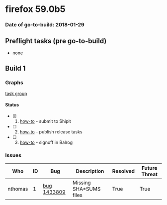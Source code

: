 # firefox 59.0b5

### Date of go-to-build: 2018-01-29

## Preflight tasks (pre go-to-build)
- none

## Build 1  

### Graphs
[task group](https://tools.taskcluster.net/push-inspector/#/WBr4quElQW2_grYrFH14HA)


#### Status
- [x] 1.  [how-to](https://wiki.mozilla.org/Release:Release_Automation_on_Mercurial:Starting_a_Release#Submit_to_Ship_It)  - submit to Shipit
- [ ] 2.  [how-to](https://github.com/mozilla-releng/releasewarrior-2.0/wiki/Release-Promotion-Tasks#publish-the-release)  - publish release tasks
- [ ] 3.  [how-to](https://github.com/mozilla-releng/releasewarrior-2.0/wiki/Release-Promotion-Tasks#obtain-sign-offs-for-changes)  - signoff in Balrog

### Issues
| Who                 | ID               | Bug                                                                 | Description                | Resolved                | Future Threat                |
| ------------------- | ---------------- | ------------------------------------------------------------------- | -------------------------- | ----------------------- | ---------------------------- |
| nthomas  | 1 | [bug 1433809](https://bugzil.la/1433809)        | Missing SHA*SUMS files | True | True |

